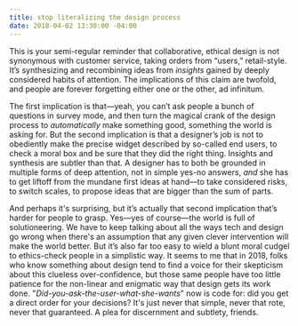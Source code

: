 ```yaml
---
title: stop literalizing the design process
date: 2018-04-02 13:30:00 -04:00
---
```


This is your semi-regular reminder that collaborative, ethical design is not synonymous with customer service, taking orders from “users,” retail-style. It’s synthesizing and recombining ideas from *insights* gained by deeply considered habits of attention. The implications of this claim are twofold, and people are forever forgetting either one or the other, ad infinitum. 

The first implication is that—yeah, you can’t ask people a bunch of questions in survey mode, and then turn the magical crank of the design process to *automatically* make something good, something the world is asking for. But the second implication is that a designer’s job is not to obediently make the precise widget described by so-called end users, to check a moral box and be sure that they did the right thing. Insights and synthesis are subtler than that. A designer has to both be grounded in multiple forms of deep attention, not in simple yes-no answers, *and* she has to get liftoff from the mundane first ideas at hand—to take considered risks, to switch scales, to propose ideas that are bigger than the sum of parts.

And perhaps it's surprising, but it’s actually that second implication that’s harder for people to grasp. Yes—yes of course—the world is full of solutioneering. We have to keep talking about all the ways tech and design go wrong when there's an assumption that any given clever intervention will make the world better. But it’s also far too easy to wield a blunt moral cudgel to ethics-check people in a simplistic way. It seems to me that in 2018, folks who know something about design tend to find a voice for their skepticism about this clueless over-confidence, but those same people have too little patience for the non-linear and enigmatic way that design gets its work done. "*Did-you-ask-the-user-what-she-wants*" now is code for: did you get a direct order for your decisions? It's just never that simple, never that rote, never that guaranteed. A plea for discernment and subtlety, friends.
